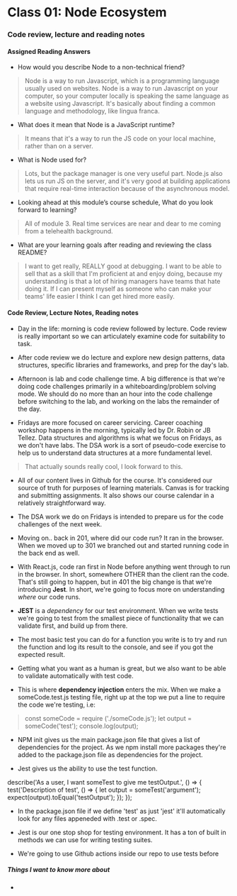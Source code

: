 # Class 01: Node Ecosystem

### Code review, lecture and reading notes


#### Assigned Reading Answers


- How would you describe Node to a non-technical friend?

> Node is a way to run Javascript, which is a programming language usually used on websites.  Node is a way to run Javascript on your computer, so your computer locally is speaking the same language as a website using Javascript.  It's basically about finding a common language and methodology, like lingua franca.

- What does it mean that Node is a JavaScript runtime?

> It means that it's a way to run the JS code on your local machine, rather than on a server.

- What is Node used for?

> Lots, but the package manager is one very useful part.  Node.js also lets us run JS on the server, and it's very good at building applications that require real-time interaction because of the asynchronous model.

- Looking ahead at this module’s course schedule, What do you look forward to learning?

> All of module 3.  Real time services are near and dear to me coming from a telehealth background.

- What are your learning goals after reading and reviewing the class README?

> I want to get really, REALLY good at debugging.  I want to be able to sell that as a skill that I'm proficient at and enjoy doing, because my understanding is that a lot of hiring managers have teams that hate doing it.  If I can present myself as someone who can make your teams' life easier I think I can get hired more easily.


#### Code Review, Lecture Notes, Reading notes

- Day in the life: morning is code review followed by lecture.  Code review is really important so we can articulately examine code for suitability to task.

- After code review we do lecture and explore new design patterns, data structures, specific libraries and frameworks, and prep for the day's lab.

- Afternoon is lab and code challenge time.  A big difference is that we're doing code challenges primarily in a whiteboarding/problem solving mode.  We should do no more than an hour into the code challenge before switching to the lab, and working on the labs the remainder of the day.

- Fridays are more focused on career servicing.  Career coaching workshop happens in the morning, typically led by Dr. Robin or JB Tellez.  Data structures and algorithms is what we focus on Fridays, as we don't have labs.  The DSA work is a sort of pseudo-code exercise to help us to understand data structures at a more fundamental level.  

> That actually sounds really cool, I look forward to this.

- All of our content lives in Github for the course.  It's considered our source of truth for purposes of learning materials.  Canvas is for tracking and submitting assignments.  It also shows our course calendar in a relatively straightforward way.

- The DSA work we do on Fridays is intended to prepare us for the code challenges of the next week.

- Moving on.. back in 201, where did our code run?  It ran in the browser.  When we moved up to 301 we branched out and started running code in the back end as well.  

- With React.js, code ran first in Node before anything went through to run in the browser.  In short, somewhere OTHER than the client ran the code.  That's still going to happen, but in 401 the big change is that we're introducing **Jest**.  In short, we're going to focus more on understanding *where* our code runs.

- **JEST** is a *dependency* for our test environment.  When we write tests we're going to test from the smallest piece of functionality that we can validate first, and build up from there.  

- The most basic test you can do for a function you write is to try and run the function and log its result to the console, and see if you got the expected result.

- Getting what you want as a human is great, but we also want to be able to validate automatically with test code.

- This is where **dependency injection** enters the mix.  When we make a someCode.test.js testing file, right up at the top we put a line to require the code we're testing, i.e:

> const someCode = require ('./someCode.js');
> let output = someCode('test');
> console.log(output);

- NPM init gives us the main package.json file that gives a list of dependencies for the project.  As we npm install more packages they're added to the package.json file as dependencies for the project.

- Jest gives us the ability to use the test function.

describe('As a user, I want someTest to give me testOutput.', () => {
test('Description of test', () => {
  let output = someTest('argument');
  expect(output).toEqual('testOutput');
});
});

- In the package.json file if we define 'test' as just 'jest' it'll automatically look for any files appeneded with .test or .spec.

- Jest is our one stop shop for testing environment.  It has a ton of built in methods we can use for writing testing suites.

- We're going to use Github actions inside our repo to use tests before 

##### Things I want to know more about

- 